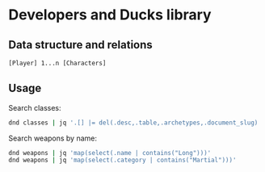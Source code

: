 # Developers and Ducks library

## Data structure and relations

```txt
[Player] 1...n [Characters]
```

## Usage

Search classes:

```bash
dnd classes | jq '.[] |= del(.desc,.table,.archetypes,.document_slug) | map(select(.name | contains("Wizard")))'
```

Search weapons by name:

```bash
dnd weapons | jq 'map(select(.name | contains("Long")))'
dnd weapons | jq 'map(select(.category | contains("Martial")))'
```

